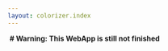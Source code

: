 ```yaml
---
layout: colorizer.index
---
```

<div style="margin: 0; padding: 0; margin-left: 4px">
<strong># Warning: This WebApp is still not finished</strong>
</div>
